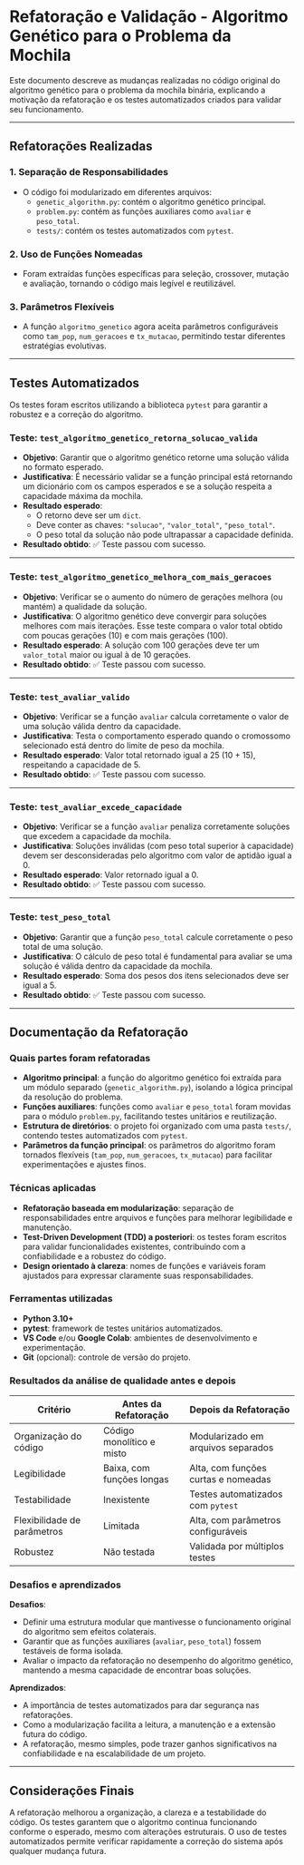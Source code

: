 # Refatoração e Validação - Algoritmo Genético para o Problema da Mochila

Este documento descreve as mudanças realizadas no código original do algoritmo genético para o problema da mochila binária, explicando a motivação da refatoração e os testes automatizados criados para validar seu funcionamento.

---

## Refatorações Realizadas

### 1. Separação de Responsabilidades

- O código foi modularizado em diferentes arquivos:
  - `genetic_algorithm.py`: contém o algoritmo genético principal.
  - `problem.py`: contém as funções auxiliares como `avaliar` e `peso_total`.
  - `tests/`: contém os testes automatizados com `pytest`.

### 2. Uso de Funções Nomeadas

- Foram extraídas funções específicas para seleção, crossover, mutação e avaliação, tornando o código mais legível e reutilizável.

### 3. Parâmetros Flexíveis

- A função `algoritmo_genetico` agora aceita parâmetros configuráveis como `tam_pop`, `num_geracoes` e `tx_mutacao`, permitindo testar diferentes estratégias evolutivas.

---

## Testes Automatizados

Os testes foram escritos utilizando a biblioteca `pytest` para garantir a robustez e a correção do algoritmo.

### Teste: `test_algoritmo_genetico_retorna_solucao_valida`

- **Objetivo**: Garantir que o algoritmo genético retorne uma solução válida no formato esperado.
- **Justificativa**: É necessário validar se a função principal está retornando um dicionário com os campos esperados e se a solução respeita a capacidade máxima da mochila.
- **Resultado esperado**:
  - O retorno deve ser um `dict`.
  - Deve conter as chaves: `"solucao"`, `"valor_total"`, `"peso_total"`.
  - O peso total da solução não pode ultrapassar a capacidade definida.
- **Resultado obtido**: ✅ Teste passou com sucesso.

---

### Teste: `test_algoritmo_genetico_melhora_com_mais_geracoes`

- **Objetivo**: Verificar se o aumento do número de gerações melhora (ou mantém) a qualidade da solução.
- **Justificativa**: O algoritmo genético deve convergir para soluções melhores com mais iterações. Esse teste compara o valor total obtido com poucas gerações (10) e com mais gerações (100).
- **Resultado esperado**: A solução com 100 gerações deve ter um `valor_total` maior ou igual à de 10 gerações.
- **Resultado obtido**: ✅ Teste passou com sucesso.

---

### Teste: `test_avaliar_valido`

- **Objetivo**: Verificar se a função `avaliar` calcula corretamente o valor de uma solução válida dentro da capacidade.
- **Justificativa**: Testa o comportamento esperado quando o cromossomo selecionado está dentro do limite de peso da mochila.
- **Resultado esperado**: Valor total retornado igual a 25 (10 + 15), respeitando a capacidade de 5.
- **Resultado obtido**: ✅ Teste passou com sucesso.

---

### Teste: `test_avaliar_excede_capacidade`

- **Objetivo**: Verificar se a função `avaliar` penaliza corretamente soluções que excedem a capacidade da mochila.
- **Justificativa**: Soluções inválidas (com peso total superior à capacidade) devem ser desconsideradas pelo algoritmo com valor de aptidão igual a 0.
- **Resultado esperado**: Valor retornado igual a 0.
- **Resultado obtido**: ✅ Teste passou com sucesso.

---

### Teste: `test_peso_total`

- **Objetivo**: Garantir que a função `peso_total` calcule corretamente o peso total de uma solução.
- **Justificativa**: O cálculo de peso total é fundamental para avaliar se uma solução é válida dentro da capacidade da mochila.
- **Resultado esperado**: Soma dos pesos dos itens selecionados deve ser igual a 5.
- **Resultado obtido**: ✅ Teste passou com sucesso.

---

## Documentação da Refatoração

### Quais partes foram refatoradas

- **Algoritmo principal**: a função do algoritmo genético foi extraída para um módulo separado (`genetic_algorithm.py`), isolando a lógica principal da resolução do problema.
- **Funções auxiliares**: funções como `avaliar` e `peso_total` foram movidas para o módulo `problem.py`, facilitando testes unitários e reutilização.
- **Estrutura de diretórios**: o projeto foi organizado com uma pasta `tests/`, contendo testes automatizados com `pytest`.
- **Parâmetros da função principal**: os parâmetros do algoritmo foram tornados flexíveis (`tam_pop`, `num_geracoes`, `tx_mutacao`) para facilitar experimentações e ajustes finos.

### Técnicas aplicadas

- **Refatoração baseada em modularização**: separação de responsabilidades entre arquivos e funções para melhorar legibilidade e manutenção.
- **Test-Driven Development (TDD) a posteriori**: os testes foram escritos para validar funcionalidades existentes, contribuindo com a confiabilidade e a robustez do código.
- **Design orientado à clareza**: nomes de funções e variáveis foram ajustados para expressar claramente suas responsabilidades.

### Ferramentas utilizadas

- **Python 3.10+**
- **pytest**: framework de testes unitários automatizados.
- **VS Code** e/ou **Google Colab**: ambientes de desenvolvimento e experimentação.
- **Git** (opcional): controle de versão do projeto.

### Resultados da análise de qualidade antes e depois

| Critério                    | Antes da Refatoração        | Depois da Refatoração          |
|----------------------------|-----------------------------|-------------------------------|
| Organização do código       | Código monolítico e misto   | Modularizado em arquivos separados |
| Legibilidade               | Baixa, com funções longas   | Alta, com funções curtas e nomeadas |
| Testabilidade              | Inexistente                 | Testes automatizados com `pytest` |
| Flexibilidade de parâmetros | Limitada                    | Alta, com parâmetros configuráveis |
| Robustez                   | Não testada                 | Validada por múltiplos testes  |

### Desafios e aprendizados

**Desafios**:
- Definir uma estrutura modular que mantivesse o funcionamento original do algoritmo sem efeitos colaterais.
- Garantir que as funções auxiliares (`avaliar`, `peso_total`) fossem testáveis de forma isolada.
- Avaliar o impacto da refatoração no desempenho do algoritmo genético, mantendo a mesma capacidade de encontrar boas soluções.

**Aprendizados**:
- A importância de testes automatizados para dar segurança nas refatorações.
- Como a modularização facilita a leitura, a manutenção e a extensão futura do código.
- A refatoração, mesmo simples, pode trazer ganhos significativos na confiabilidade e na escalabilidade de um projeto.

---

## Considerações Finais

A refatoração melhorou a organização, a clareza e a testabilidade do código. Os testes garantem que o algoritmo continua funcionando conforme o esperado, mesmo com alterações estruturais. O uso de testes automatizados permite verificar rapidamente a correção do sistema após qualquer mudança futura.